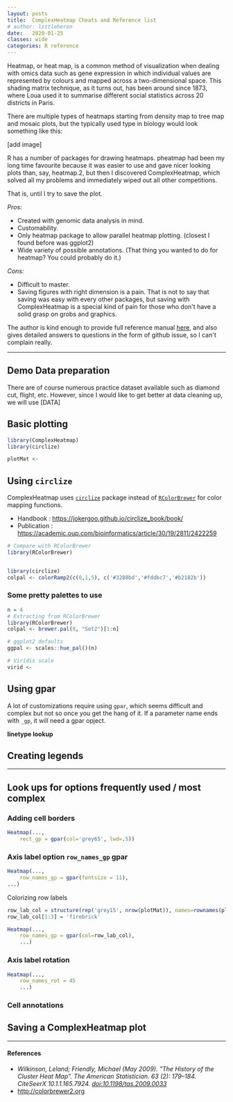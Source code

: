 ```yaml
---
layout: posts
title:  ComplexHeatmap Cheats and Reference list
# author: littleheron
date:   2020-01-25
classes: wide
categories: R reference
---
```


Heatmap, or heat map, is a common method of visualization when dealing with omics data such as gene expression in which individual values are represented by colours and mapped across a two-dimensional space. This shading matrix technique, as it turns out, has been around since 1873, where Loua used it to summarise different social statistics across 20 districts in Paris.

There are multiple types of heatmaps starting from density map to tree map and mosaic plots, but the typically used type in biology would look something like this:

[add image]

R has a number of packages for drawing heatmaps. pheatmap had been my long time favourite because it was easier to use and gave nicer looking plots than, say, heatmap.2, but then I discovered ComplexHeatmap, which solved all my problems and immediately wiped out all other competitions.

That is, until I try to save the plot.

*Pros:*

* Created with genomic data analysis in mind.
* Customability.
* Only heatmap package to allow parallel heatmap plotting. (closest I found before was ggplot2)
* Wide variety of possible annotations. (That thing you wanted to do for heatmap? You could probably do it.)

*Cons:*

* Difficult to master.
* Saving figures with right dimension is a pain. That is not to say that saving was easy with every other packages, but saving with ComplexHeatmap is a special kind of pain for those who don't have a solid grasp on grobs and graphics.

The author is kind enough to provide full reference manual [here](https://jokergoo.github.io/ComplexHeatmap-reference/book/index.html), and also gives detailed answers to questions in the form of github issue, so I can't complain really.

---

## Demo Data preparation

There are of course numerous practice dataset available such as diamond cut, flight, etc. However, since I would like to get better at data cleaning up, we will use [DATA] 


## Basic plotting

```r
library(ComplexHeatmap)
library(circlize)

plotMat <- 

```

## Using `circlize`

ComplexHeatmap uses [`circlize`](https://cran.r-project.org/web/packages/circlize/circlize.pdf) package instead of [`RColorBrewer`](https://www.rdocumentation.org/packages/RColorBrewer/versions/1.1-2/topics/RColorBrewer) for color mapping functions.

* Handbook : https://jokergoo.github.io/circlize_book/book/
* Publication : https://academic.oup.com/bioinformatics/article/30/19/2811/2422259


```r
# Compare with RColorBrewer
library(RColorBrewer)


library(circlize)
colpal <- colorRamp2(c(0,1,5), c('#3288bd','#fddbc7','#b2182b'))

```

### Some pretty palettes to use

```r
n = 4
# Extracting from RColorBrewer
library(RColorBrewer)
colpal <- brewer.pal(8, "Set2")[1:n]

# ggplot2 defaults
ggpal <- scales::hue_pal()(n)

# Viridis scale
virid <-
```

## Using gpar

A lot of customizations require using `gpar`, which seems difficult and complex but not so once you get the hang of it. If a parameter name ends with `_gp`, it will need a gpar opject.


**linetype lookup**


## Creating legends


---

## Look ups for options frequently used / most complex

### Adding cell borders

```r
Heatmap(...,
	rect_gp = gpar(col='grey65', lwd=.5))
```

### Axis label option `row_names_gp` gpar

```r
Heatmap(..., 
	row_names_gp = gpar(fontsize = 11),
...)
```

Colorizing row labels

```r
row_lab_col = structure(rep('grey15', nrow(plotMat)), names=rownames(plotMat))
row_lab_col[1:3] = 'firebrick'

Heatmap(...,
	row_names_gp = gpar(col=row_lab_col),
	...)

```

### Axis label rotation

```r
Heatmap(...,
	row_names_rot = 45
	...)
```

### Cell annotations



## Saving a ComplexHeatmap plot



---

#### References

- *Wilkinson, Leland; Friendly, Michael (May 2009). "The History of the Cluster Heat Map". The American Statistician. 63 (2): 179–184. CiteSeerX 10.1.1.165.7924. [doi:10.1198/tas.2009.0033](https://www.tandfonline.com/doi/abs/10.1198/tas.2009.0033)*
- http://colorbrewer2.org


